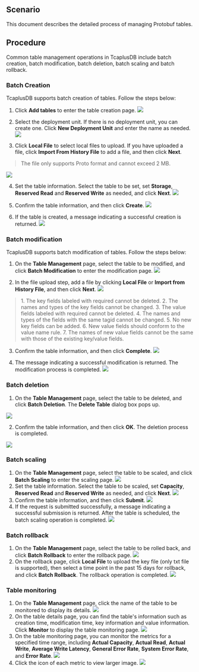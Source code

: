 [//]: # (chinagitpath:XXXXX)

## Scenario
This document describes the detailed process of managing Protobuf tables.
## Procedure
Common table management operations in TcaplusDB include batch creation, batch modification, batch deletion, batch scaling and batch rollback.
### Batch Creation
TcaplusDB supports batch creation of tables. Follow the steps below:  
1. Click **Add tables** to enter the table creation page.
![](https://main.qcloudimg.com/raw/dcd146329f21bf57a47bda3e8484f2b9.png)

2. Select the deployment unit. If there is no deployment unit, you can create one. Click **New Deployment Unit** and enter the name as needed.
![](https://main.qcloudimg.com/raw/a176ad01272429d75cebc6ab272233c2.png)


3. Click **Local File** to select local files to upload. If you have uploaded a file, click **Import From History File** to add a file, and then click **Next**.
>The file only supports Proto format and cannot exceed 2 MB.
> 
![](https://main.qcloudimg.com/raw/95a183b83475debbeb0d63b2202c63ab.png)

4. Set the table information. Select the table to be set, set **Storage**, **Reserved Read** and **Reserved Write** as needed, and click **Next**.
![](https://main.qcloudimg.com/raw/43ab6bca9d9fbd1d45c568d157f5bec3.png)

5. Confirm the table information, and then click **Create**.
![](https://main.qcloudimg.com/raw/8e7cc073421c3d28fee0c1f54c37875f.png)

6. If the table is created, a message indicating a successful creation is returned.
![](https://main.qcloudimg.com/raw/edc84d8d88fb754eef6cdfd595b7259c.png)



### Batch modification
TcaplusDB supports batch modification of tables. Follow the steps below:

1. On the **Table Management** page, select the table to be modified, and click **Batch Modification** to enter the modification page.
![](https://main.qcloudimg.com/raw/81989a4df973ce7f360d9598cb84dbe0.png)

2. In the file upload step, add a file by clicking **Local File** or **Import from History File**, and then click **Next**.
![](https://main.qcloudimg.com/raw/015f751d6ce29c117d9a7db997d6de4a.png)
> 1\. The key fields labeled with required cannot be deleted.
>  2\. The names and types of the key fields cannot be changed.
>  3\. The value fields labeled with required cannot be deleted.
>  4\. The names and types of the fields with the same tagid cannot be changed.
>  5\. No new key fields can be added.
>  6\. New value fields should conform to the value name rule.
>  7\. The names of new value fields cannot be the same with those of the existing key/value fields.



3. Confirm the table information, and then click **Complete**.
![](https://main.qcloudimg.com/raw/258ee0155764e05672d7999611a2e9e1.png)

4. The message indicating a successful modification is returned. The modification process is completed.
![](https://main.qcloudimg.com/raw/f696cfa0cebed654e976aba609b87de6.png)

### Batch deletion
1. On the **Table Management** page, select the table to be deleted, and click **Batch Deletion**. The **Delete Table** dialog box pops up.

![](https://main.qcloudimg.com/raw/a3dfc8889feb8a22333be9ca8b666dcb.png)

2. Confirm the table information, and then click **OK**. The deletion process is completed.

![](https://main.qcloudimg.com/raw/2eaf1354fa096c07cc579fbfd8840d00.png)

### Batch scaling
1. On the **Table Management** page, select the table to be scaled, and click **Batch Scaling** to enter the scaling page.
![](https://main.qcloudimg.com/raw/acbf433bfc0d540e3995c1e9e5efc786.png)
2. Set the table information. Select the table to be scaled, set **Capacity**, **Reserved Read** and **Reserved Write** as needed, and click **Next**.
![](https://main.qcloudimg.com/raw/68e83934d95ab7564db765d95df3778e.png)
3. Confirm the table information, and then click **Submit**.
![](https://main.qcloudimg.com/raw/fd0a4619397346fc3b4bebe7deecc3c1.png)
4. If the request is submitted successfully, a message indicating a successful submission is returned. After the table is scheduled, the batch scaling operation is completed.
![](https://main.qcloudimg.com/raw/b46cff256db192ea952877a2f4ddf177.png)

### Batch rollback
1. On the **Table Management** page, select the table to be rolled back, and click **Batch Rollback** to enter the rollback page.
![](https://main.qcloudimg.com/raw/8b527a2bcfe95ddfdd8586b9f7ccbed8.png)
2. On the rollback page, click **Local File** to upload the key file (only txt file is supported), then select a time point in the past 15 days for rollback, and click **Batch Rollback**. The rollback operation is completed.
![](https://main.qcloudimg.com/raw/1c262280d6047ff5b1a3fe2c71d32d57.png)

### Table monitoring
1. On the **Table Management** page, click the name of the table to be monitored to display its details.
![](https://main.qcloudimg.com/raw/ac10899d4015f14dc1f9832dd7522eae.png)
2. On the table details page, you can find the table's information such as creation time, modification time, key information and value information. Click **Monitor** to display the table monitoring page.
![](https://main.qcloudimg.com/raw/c343bb0d83ea80a28ed7f637b2e11e23.png)
3. On the table monitoring page, you can monitor the metrics for a specified time range, including **Actual Capacity**, **Actual Read**, **Actual Write**, **Average Write Latency**, **General Error Rate**, **System Error Rate**, and **Error Rate**.
![](https://main.qcloudimg.com/raw/7d609ebf3b72c2c2e5ba38e88c14507a.png)
4. Click the icon of each metric to view larger image.
![](https://main.qcloudimg.com/raw/406f7274dc84d61e11ebe5b6b5307fc2.png)

